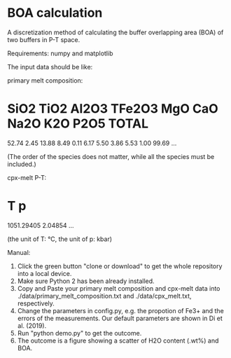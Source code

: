 # BOA calculation
A discretization method of calculating the buffer overlapping area (BOA) of two buffers in P-T space.

Requirements:
numpy and matplotlib


The input data should be like:

primary melt composition:
# SiO2 TiO2 Al2O3 TFe2O3 MgO CaO Na2O K2O P2O5 TOTAL
52.74 	2.45 	13.88 	8.49 	0.11 	6.17 	5.50 	3.86 	5.53 	1.00 	99.69 
...

(The order of the species does not matter, while all the species must be included.)

cpx-melt P-T:
# T p
1051.29405	2.04854
...

(the unit of T: °C, the unit of p: kbar)


Manual:
1. Click the green button "clone or download" to get the whole repository into a local device.
2. Make sure Python 2 has been already installed.
3. Copy and Paste your primary melt composition and cpx-melt data into ./data/primary_melt_composition.txt and ./data/cpx_melt.txt, respectively.
4. Change the parameters in config.py, e.g. the propotion of Fe3+ and the errors of the measurements. Our default parameters are shown in Di et al. (2019).
5. Run "python demo.py" to get the outcome.
6. The outcome is a figure showing a scatter of H2O content (.wt%) and BOA.
